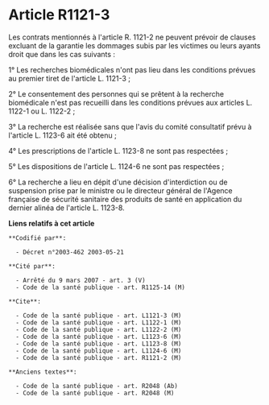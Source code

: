 # Article R1121-3

Les contrats mentionnés à l'article R. 1121-2 ne peuvent prévoir de clauses excluant de la garantie les dommages subis par
les victimes ou leurs ayants droit que dans les cas suivants :

1° Les recherches biomédicales n'ont pas lieu dans les conditions prévues au premier tiret de l'article L. 1121-3 ;

2° Le consentement des personnes qui se prêtent à la recherche biomédicale n'est pas recueilli dans les conditions prévues
aux articles L. 1122-1 ou L. 1122-2 ;

3° La recherche est réalisée sans que l'avis du comité consultatif prévu à l'article L. 1123-6 ait été obtenu ;

4° Les prescriptions de l'article L. 1123-8 ne sont pas respectées ;

5° Les dispositions de l'article L. 1124-6 ne sont pas respectées ;

6° La recherche a lieu en dépit d'une décision d'interdiction ou de suspension prise par le ministre ou le directeur général
de l'Agence française de sécurité sanitaire des produits de santé en application du dernier alinéa de l'article L. 1123-8.

**Liens relatifs à cet article**

	**Codifié par**:

	  - Décret n°2003-462 2003-05-21

	**Cité par**:

	  - Arrêté du 9 mars 2007 - art. 3 (V)
	  - Code de la santé publique - art. R1125-14 (M)

	**Cite**:

	  - Code de la santé publique - art. L1121-3 (M)
	  - Code de la santé publique - art. L1122-1 (M)
	  - Code de la santé publique - art. L1122-2 (M)
	  - Code de la santé publique - art. L1123-6 (M)
	  - Code de la santé publique - art. L1123-8 (M)
	  - Code de la santé publique - art. L1124-6 (M)
	  - Code de la santé publique - art. R1121-2 (M)

	**Anciens textes**:

	  - Code de la santé publique - art. R2048 (Ab)
	  - Code de la santé publique - art. R2048 (M)
